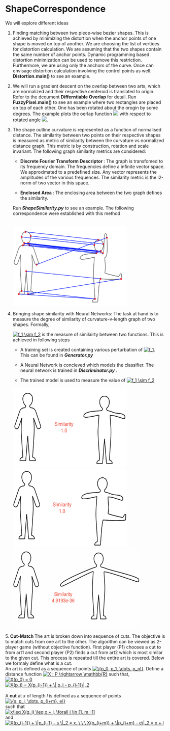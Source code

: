 # ShapeCorrespondence

We will explore different ideas


1. Finding matching between two piece-wise bezier shapes. This is achieved by minimizing the distortion when the anchor points of one shape is moved on top of  another. We are choosing the list of vertices for distortion calculation. We are assuming that the two shapes contain the same number of anchor points. Dynamic programming based distortion minimization can be used to remove this restriction. Furthermore, we are using only the anchors of the curve. Once can envisage distortion calculation involving the control points as well. 
<b>Distortion\.main()</b> to see an example.

2. We will run a gradient descent on the overlap between two arts, which are normalized and their respective centeroid is translated to origin. Refer to the dcoument <b> Differntiable Overlap </b> for detail.
  Run <b>FuzzyPixel.main()</b> to see an example where two rectangles are placed on top of each other. One has been rotated about the orogin by some degrees. The example plots the oerlap function <img src="https://render.githubusercontent.com/render/math?math=\Omega(\theta)"> with respect to rotated angle <img src="https://render.githubusercontent.com/render/math?math=\theta">.
  
3. The shape outline curvature is represented as a function of normalised distance. The similarity between two points on their respective shapes is measured as metric of similarity between the curvature vs normalized distance graph. This metric is by construction, rotation and scale invariant. The following graph similarity metrics are considered:</br>

     * <b>Discrete Fourier Transform Descriptor </b>: The graph is transfomed to its frequency domain. The frequencies define a infinite vector space. We approximated to a predefined size. Any vector represents the amplitudes of the various frequences. The similarity metric is the l2-norm of two vector in this space.
  
     * <b>Enclosed Area </b>: The enclosing area between the two graph defines the similarity.
     
     Run <b><i>ShapeSimilarity.py</i></b> to see an example. The following correspondence were established with this method
     
     <br>
     <img src="https://github.com/Souymodip/ShapeCorrespondence/blob/main/Images/CurveMatching/image3.png" alt="" width="360" height="250">
     <br>

4. Bringing shape similarity with Neural Networks: The task at hand is to measure the degree of similarity of curvature-v-length graph of two shapes. Formally, 

      </t><a href="https://www.codecogs.com/eqnedit.php?latex=f_1&space;\sim&space;f_2" target="_blank"><img src="https://latex.codecogs.com/gif.latex?f_1&space;\sim&space;f_2" title="f_1 \sim f_2" /></a> is the measure of similairty between two functions. This is achieved in following steps
      
      * A training set is created containing various perturbation of <a href="https://www.codecogs.com/eqnedit.php?latex=f_1" target="_blank"><img src="https://latex.codecogs.com/gif.latex?f_1" title="f_1" /></a>. This can be found in <b><i> Generator.py </b></i>
      
      * A Neural Network is concieved which models the classifier. The neural network is trained in <b><i> Discriminator.py </i></b>.

      * The trained model is used to measure the value of </t><a href="https://www.codecogs.com/eqnedit.php?latex=f_1&space;\sim&space;f_2" target="_blank"><img src="https://latex.codecogs.com/gif.latex?f_1&space;\sim&space;f_2" title="f_1 \sim f_2" /></a>
      
      <img src="https://github.com/Souymodip/ShapeCorrespondence/blob/main/image2.png" alt="" width="360" height="250">
      
      <br>
      
      <img src="https://github.com/Souymodip/ShapeCorrespondence/blob/main/image3.png" alt="" width="360" height="250">
      
      <br>
      
      <img src="https://github.com/Souymodip/ShapeCorrespondence/blob/main/image5.png" alt="" width="400" height="250">
     
      <br>
      
      
      
5.<b> Cut-Match </b> The art is broken down into sequence of cuts. The objective is to match cuts from one art to the other. The algorithm can be viewed as 2-player game (without objective function). First player (P1) chooses a cut to from art1 and second player (P2) finds a cut from art2 which is most similar to the given cut. This process is repeated till the entire art is covered. Below we formaly define what is a cut.
      <br>
      An art is defined as a sequence of points  <a href="https://www.codecogs.com/eqnedit.php?latex=\{p_0,&space;p_1,&space;\dots,&space;p_n\}" target="_blank"><img src="https://latex.codecogs.com/gif.latex?\{p_0,&space;p_1,&space;\dots,&space;p_n\}" title="\{p_0, p_1, \dots, p_n\}" /></a>.
      Define a distance function  <a href="https://www.codecogs.com/eqnedit.php?latex=X&space;:&space;P&space;\rightarrow&space;\mathbb{R}" target="_blank"><img src="https://latex.codecogs.com/gif.latex?X&space;:&space;P&space;\rightarrow&space;\mathbb{R}" title="X : P \rightarrow \mathbb{R}" /></a> such that,
      <br>
      <a href="https://www.codecogs.com/eqnedit.php?latex=X(p_0)&space;=&space;0" target="_blank"><img src="https://latex.codecogs.com/gif.latex?X(p_0)&space;=&space;0" title="X(p_0) = 0" /></a>  
       <a href="https://www.codecogs.com/eqnedit.php?latex=X(p_i)&space;=&space;X(p_{i-1})&space;&plus;&space;\|&space;p_i&space;-&space;p_{i-1}\|_2" target="_blank"><img src="https://latex.codecogs.com/gif.latex?X(p_i)&space;=&space;X(p_{i-1})&space;&plus;&space;\|&space;p_i&space;-&space;p_{i-1}\|_2" title="X(p_i) = X(p_{i-1}) + \| p_i - p_{i-1}\|_2" /></a>
      <br> <br>
      A **cut** at _x_ of length _l_ is defined as a sequence of points  <a href="https://www.codecogs.com/eqnedit.php?latex=\{s,&space;p_i,&space;\dots,&space;p_{i&plus;m},&space;e\}" target="_blank"><img src="https://latex.codecogs.com/gif.latex?\{s,&space;p_i,&space;\dots,&space;p_{i&plus;m},&space;e\}" title="\{s, p_i, \dots, p_{i+m}, e\}" /></a>  
      such that <br>
       <a href="https://www.codecogs.com/eqnedit.php?latex=x\leq&space;X(q_i)&space;\leq&space;x&space;&plus;&space;l,&space;\forall&space;i&space;\in&space;[1,&space;m&space;-1]" target="_blank"><img src="https://latex.codecogs.com/gif.latex?x\leq&space;X(q_i)&space;\leq&space;x&space;&plus;&space;l,&space;\forall&space;i&space;\in&space;[1,&space;m&space;-1]" title="x\leq X(q_i) \leq x + l, \forall i \in [1, m -1]" /></a>
      <br> and <br>
      <a href="https://www.codecogs.com/eqnedit.php?latex=X(p_{i-1})&space;&plus;&space;\|p_{i-1}&space;-&space;s&space;\|_2&space;=&space;x,&space;\&space;\&space;\&space;X(p_{i&plus;m})&space;&plus;&space;\|p_{i&plus;m}&space;-&space;e\|_2&space;=&space;x&space;&plus;&space;l" target="_blank"><img src="https://latex.codecogs.com/gif.latex?X(p_{i-1})&space;&plus;&space;\|p_{i-1}&space;-&space;s&space;\|_2&space;=&space;x,&space;\&space;\&space;\&space;X(p_{i&plus;m})&space;&plus;&space;\|p_{i&plus;m}&space;-&space;e\|_2&space;=&space;x&space;&plus;&space;l" title="X(p_{i-1}) + \|p_{i-1} - s \|_2 = x, \ \ \ X(p_{i+m}) + \|p_{i+m} - e\|_2 = x + l" /></a>
      
      
      
